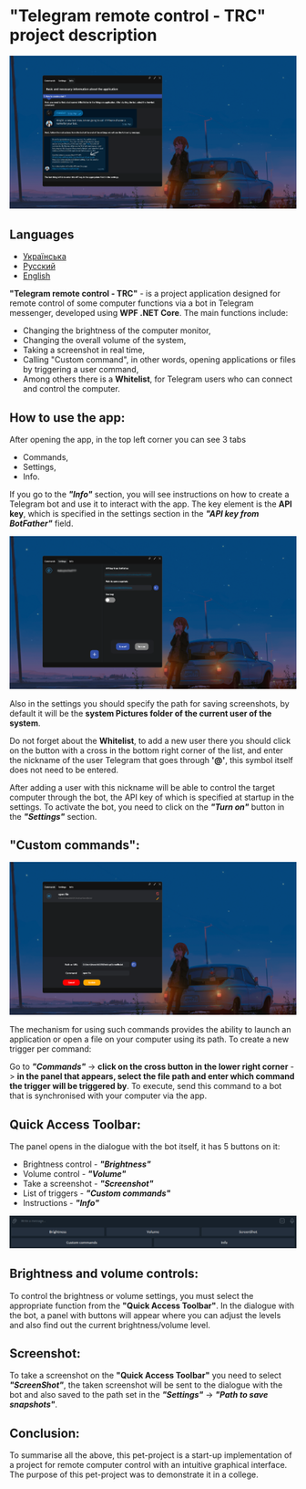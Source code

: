 # "Telegram remote control - TRC" project description 

![Preview](Images/trc_img1.png)

## Languages
- [Українська](./README_UA.md)
- [Русский](./README_RU.md)
- [English](./README.md)

**"Telegram remote control - TRC"** - is a project application designed for remote control of some computer functions via a bot in Telegram messenger, developed using **WPF .NET Core**. The main functions include:
- Changing the brightness of the computer monitor,
- Changing the overall volume of the system,
- Taking a screenshot in real time,
- Calling "Custom command", in other words, opening applications or files by triggering a user command,
- Among others there is a **Whitelist**, for Telegram users who can connect and control the computer.


## How to use the app:
After opening the app, in the top left corner you can see 3 tabs
- Commands,
- Settings,
- Info.

If you go to the ***"Info"*** section, you will see instructions on how to create a Telegram bot and use it to interact with the app.
The key element is the **API key**, which is specified in the settings section in the ***"API key from BotFather"*** field.

![Preview](Images/trc_img4_.png)

Also in the settings you should specify the path for saving screenshots, by default it will be the **system Pictures folder of the current user of the system**.

Do not forget about the **Whitelist**, to add a new user there you should click on the button with a cross in the bottom right corner of the list, and enter the nickname of the user Telegram that goes through **'@'**, this symbol itself does not need to be entered. 

After adding a user with this nickname will be able to control the target computer through the bot, the API key of which is specified at startup in the settings.
To activate the bot, you need to click on the ***"Turn on"*** button in the ***"Settings"*** section.

## "Custom commands":
![Preview](Images/trc_img2.png)

The mechanism for using such commands provides the ability to launch an application or open a file on your computer using its path. 
To create a new trigger per command:

 Go to ***"Commands"*** -> **click on the cross button in the lower right corner** -> **in the panel that appears, select the file path and enter which command the trigger will be triggered by**. 
To execute, send this command to a bot that is synchronised with your computer via the app.

## Quick Access Toolbar:
The panel opens in the dialogue with the bot itself, it has 5 buttons on it:
- Brightness control - ***"Brightness"***
- Volume control - ***"Volume"***
- Take a screenshot - ***"Screenshot"***
- List of triggers - ***"Custom commands"***
- Instructions - ***"Info"***

![Preview](Images/trc_img3.png)

## Brightness and volume controls:
To control the brightness or volume settings, you must select the appropriate function from the **"Quick Access Toolbar"**.
In the dialogue with the bot, a panel with buttons will appear where you can adjust the levels and also find out the current brightness/volume level.

## Screenshot:
To take a screenshot on the **"Quick Access Toolbar"** you need to select ***"ScreenShot"***, the taken screenshot will be sent to the dialogue with the bot and also saved to the path set in the ***"Settings"*** -> ***"Path to save snapshots"***.

## Conclusion:
To summarise all the above, this pet-project is a start-up implementation of a project for remote computer control with an intuitive graphical interface. The purpose of this pet-project was to demonstrate it in a college.
